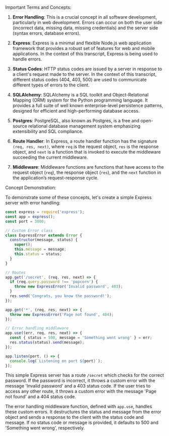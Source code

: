 Important Terms and Concepts:

1. **Error Handling**: This is a crucial concept in all software development, particularly in web development. Errors can occur on both the user side (incorrect data, missing data, missing credentials) and the server side (syntax errors, database errors).

2. **Express**: Express is a minimal and flexible Node.js web application framework that provides a robust set of features for web and mobile applications. In the context of this transcript, Express is being used to handle errors.

3. **Status Codes**: HTTP status codes are issued by a server in response to a client's request made to the server. In the context of this transcript, different status codes (404, 403, 500) are used to communicate different types of errors to the client.

4. **SQLAlchemy**: SQLAlchemy is a SQL toolkit and Object-Relational Mapping (ORM) system for the Python programming language. It provides a full suite of well known enterprise-level persistence patterns, designed for efficient and high-performing database access.

5. **Postgres**: PostgreSQL, also known as Postgres, is a free and open-source relational database management system emphasizing extensibility and SQL compliance. 

6. **Route Handler**: In Express, a route handler function has the signature `(req, res, next)`, where `req` is the request object, `res` is the response object, and `next` is a function that is invoked to execute the middleware succeeding the current middleware.

7. **Middleware**: Middleware functions are functions that have access to the request object (`req`), the response object (`res`), and the `next` function in the application’s request-response cycle.

Concept Demonstration:

To demonstrate some of these concepts, let's create a simple Express server with error handling:

```javascript
const express = require('express');
const app = express();
const port = 3000;

// Custom Error class
class ExpressError extends Error {
  constructor(message, status) {
    super();
    this.message = message;
    this.status = status;
  }
}

// Routes
app.get('/secret', (req, res, next) => {
  if (req.query.password !== 'popcorn') {
    throw new ExpressError('Invalid password', 403);
  }
  res.send('Congrats, you know the password!');
});

app.get('*', (req, res, next) => {
  throw new ExpressError('Page not found', 404);
});

// Error handling middleware
app.use((err, req, res, next) => {
  const { status = 500, message = 'Something went wrong' } = err;
  res.status(status).send(message);
});

app.listen(port, () => {
  console.log(`Listening on port ${port}`);
});
```

This simple Express server has a route `/secret` which checks for the correct password. If the password is incorrect, it throws a custom error with the message 'Invalid password' and a 403 status code. If the user tries to access any other route, it throws a custom error with the message 'Page not found' and a 404 status code.

The error handling middleware function, defined with `app.use`, handles these custom errors. It destructures the status and message from the error object and sends a response to the client with the status code and message. If no status code or message is provided, it defaults to 500 and 'Something went wrong', respectively.
